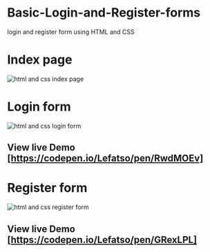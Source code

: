 # Basic-Login-and-Register-forms
login and register form using HTML and CSS
# Index page
![html and css index page](https://github.com/Lefatso/Basic-Login-and-Register-forms/assets/106061860/06a13623-4988-44ca-a082-d967e005c434)
# Login form
![html and css login form](https://github.com/Lefatso/Basic-Login-and-Register-forms/assets/106061860/67d986e7-eb2c-454a-874c-4a607c9997d7)
## View live Demo [https://codepen.io/Lefatso/pen/RwdMOEv]
# Register form 
![html and css register form](https://github.com/Lefatso/Basic-Login-and-Register-forms/assets/106061860/ee877e2a-1e07-4007-b2a5-45881775e52e)
## View live Demo [https://codepen.io/Lefatso/pen/GRexLPL]
